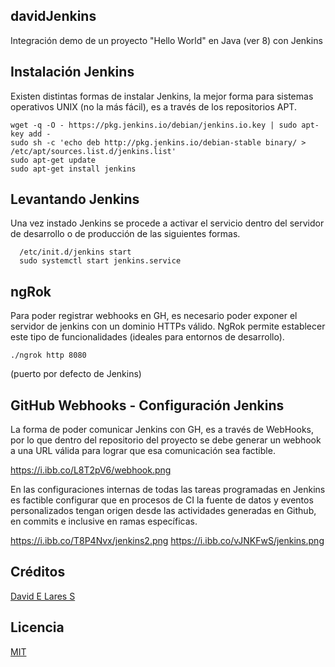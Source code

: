 
## davidJenkins

Integración demo de un proyecto "Hello World" en Java (ver 8) con Jenkins

## Instalación Jenkins

Existen distintas formas de instalar Jenkins, la mejor forma para sistemas operativos UNIX (no la más fácil), es a través de los repositorios APT.

```
wget -q -O - https://pkg.jenkins.io/debian/jenkins.io.key | sudo apt-key add -
sudo sh -c 'echo deb http://pkg.jenkins.io/debian-stable binary/ > /etc/apt/sources.list.d/jenkins.list'
sudo apt-get update
sudo apt-get install jenkins
```

## Levantando Jenkins

Una vez instado Jenkins se procede a activar el servicio dentro del servidor de desarrollo o de producción de las siguientes formas.

```
  /etc/init.d/jenkins start
  sudo systemctl start jenkins.service
```

## ngRok

Para poder registrar webhooks en GH, es necesario poder exponer el servidor de jenkins con un dominio HTTPs válido. NgRok permite establecer este tipo de funcionalidades (ideales para entornos de desarrollo).

`./ngrok http 8080`

(puerto por defecto de Jenkins)


## GitHub Webhooks - Configuración Jenkins

La forma de poder comunicar Jenkins con GH, es a través de WebHooks, por lo que dentro del repositorio del proyecto se debe generar un webhook a una URL válida para lograr que esa comunicación sea factible.

https://i.ibb.co/L8T2pV6/webhook.png

En las configuraciones internas de todas las tareas programadas en Jenkins es factible configurar que en procesos de CI la fuente de datos y eventos personalizados tengan origen desde las actividades generadas en Github, en commits e inclusive en ramas específicas.

https://i.ibb.co/T8P4Nvx/jenkins2.png
https://i.ibb.co/vJNKFwS/jenkins.png

## Créditos
[David E Lares S](https://davidlares.com)

## Licencia
[MIT](https://opensource.org/licenses/MIT)
